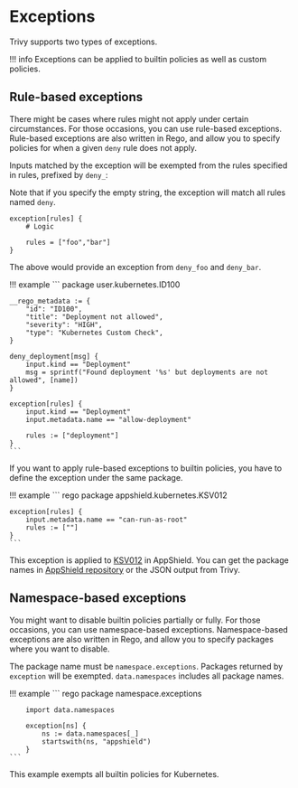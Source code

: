 # Exceptions
Trivy supports two types of exceptions.

!!! info
    Exceptions can be applied to builtin policies as well as custom policies.

## Rule-based exceptions
There might be cases where rules might not apply under certain circumstances.
For those occasions, you can use rule-based exceptions. 
Rule-based exceptions are also written in Rego, and allow you to specify policies for when a given `deny` rule does not apply.

Inputs matched by the exception will be exempted from the rules specified in rules, prefixed by `deny_`:

Note that if you specify the empty string, the exception will match all rules named `deny`.

```
exception[rules] {
    # Logic

    rules = ["foo","bar"]
}
```

The above would provide an exception from `deny_foo` and `deny_bar`.


!!! example
    ```
    package user.kubernetes.ID100

    __rego_metadata := {
        "id": "ID100",
        "title": "Deployment not allowed",
        "severity": "HIGH",
        "type": "Kubernetes Custom Check",
    }
    
    deny_deployment[msg] {
        input.kind == "Deployment"
    	msg = sprintf("Found deployment '%s' but deployments are not allowed", [name])
    }
    
    exception[rules] {
        input.kind == "Deployment"
        input.metadata.name == "allow-deployment"
        
        rules := ["deployment"]
    }
    ```

If you want to apply rule-based exceptions to builtin policies, you have to define the exception under the same package.

!!! example
    ``` rego
    package appshield.kubernetes.KSV012

    exception[rules] {
        input.metadata.name == "can-run-as-root"
        rules := [""]
    }
    ```

This exception is applied to [KSV012](https://github.com/aquasecurity/appshield/blob/57bccc1897b2500a731415bda3990b0d4fbc959e/kubernetes/policies/pss/restricted/3_runs_as_root.rego) in AppShield.
You can get the package names in [AppShield repository](https://github.com/aquasecurity/appshield/) or the JSON output from Trivy.


## Namespace-based exceptions
You might want to disable builtin policies partially or fully.
For those occasions, you can use namespace-based exceptions.
Namespace-based exceptions are also written in Rego, and allow you to specify packages where you want to disable.

The package name must be `namespace.exceptions`.
Packages returned by `exception` will be exempted.
`data.namespaces` includes all package names.


!!! example
    ``` rego
        package namespace.exceptions
        
        import data.namespaces
        
        exception[ns] {
            ns := data.namespaces[_]
            startswith(ns, "appshield")
        }
    ```

This example exempts all builtin policies for Kubernetes.